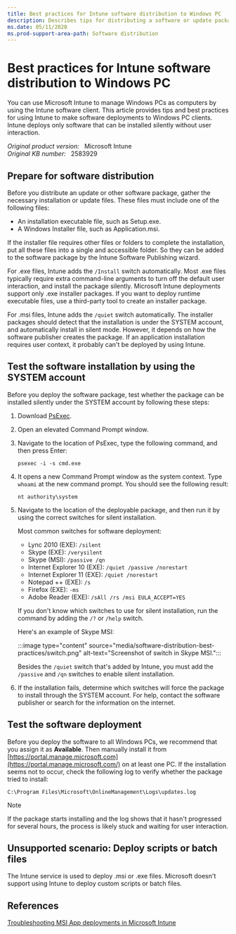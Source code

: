 ```yaml
---
title: Best practices for Intune software distribution to Windows PC
description: Describes tips for distributing a software or update package to Windows PC clients by using Microsoft Intune.
ms.date: 05/11/2020
ms.prod-support-area-path: Software distribution
---
```

# Best practices for Intune software distribution to Windows PC

You can use Microsoft Intune to manage Windows PCs as computers by using the Intune software client. This article provides tips and best practices for using Intune to make software deployments to Windows PC clients. Intune deploys only software that can be installed silently without user interaction.

_Original product version:_ &nbsp; Microsoft Intune  
_Original KB number:_ &nbsp; 2583929

## Prepare for software distribution

Before you distribute an update or other software package, gather the necessary installation or update files. These files must include one of the following files:

- An installation executable file, such as Setup.exe.
- A Windows Installer file, such as Application.msi.

If the installer file requires other files or folders to complete the installation, put all these files into a single and accessible folder. So they can be added to the software package by the Intune Software Publishing wizard.

For .exe files, Intune adds the `/Install` switch automatically. Most .exe files typically require extra command-line arguments to turn off the default user interaction, and install the package silently. Microsoft Intune deployments support only .exe installer packages. If you want to deploy runtime executable files, use a third-party tool to create an installer package.

For .msi files, Intune adds the `/quiet` switch automatically. The installer packages should detect that the installation is under the SYSTEM account, and automatically install in silent mode. However, it depends on how the software publisher creates the package. If an application installation requires user context, it probably can't be deployed by using Intune.

## Test the software installation by using the SYSTEM account

Before you deploy the software package, test whether the package can be installed silently under the SYSTEM account by following these steps:

1. Download [PsExec](/sysinternals/downloads/psexec).
2. Open an elevated Command Prompt window.
3. Navigate to the location of PsExec, type the following command, and then press Enter:

   ```console
   psexec -i -s cmd.exe
   ```

4. It opens a new Command Prompt window as the system context. Type `whoami` at the new command prompt. You should see the following result:

   ```output
   nt authority\system
   ```

5. Navigate to the location of the deployable package, and then run it by using the correct switches for silent installation.

   Most common switches for software deployment:

   - Lync 2010 (EXE): `/silent`
   - Skype (EXE): `/verysilent`
   - Skype (MSI): `/passive /qn`
   - Internet Explorer 10 (EXE): `/quiet /passive /norestart`
   - Internet Explorer 11 (EXE): `/quiet /norestart`
   - Notepad ++ (EXE): `/s`
   - Firefox (EXE): `-ms`
   - Adobe Reader (EXE): `/sAll /rs /msi EULA_ACCEPT=YES`

   If you don't know which switches to use for silent installation, run the command by adding the `/?` or `/help` switch.

   Here's an example of Skype MSI:

   :::image type="content" source="media/software-distribution-best-practices/switch.png" alt-text="Screenshot of switch in Skype MSI.":::

   Besides the `/quiet` switch that's added by Intune, you must add the `/passive` and `/qn` switches to enable silent installation.

6. If the installation fails, determine which switches will force the package to install through the SYSTEM account. For help, contact the software publisher or search for the information on the internet.

## Test the software deployment

Before you deploy the software to all Windows PCs, we recommend that you assign it as **Available**. Then manually install it from [https://portal.manage.microsoft.com](https://portal.manage.microsoft.com/) on at least one PC. If the installation seems not to occur, check the following log to verify whether the package tried to install:

`C:\Program Files\Microsoft\OnlineManagement\Logs\updates.log`

> [!NOTE]
> If the package starts installing and the log shows that it hasn't progressed for several hours, the process is likely stuck and waiting for user interaction.

## Unsupported scenario: Deploy scripts or batch files

The Intune service is used to deploy .msi or .exe files. Microsoft doesn't support using Intune to deploy custom scripts or batch files.

## References

[Troubleshooting MSI App deployments in Microsoft Intune](https://techcommunity.microsoft.com/t5/Intune-Customer-Success/Support-Tip-Troubleshooting-MSI-App-deployments-in-Microsoft/ba-p/359125)

